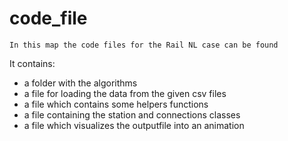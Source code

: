 # code_file

```
In this map the code files for the Rail NL case can be found
```

It contains:
- a folder with the algorithms
- a file for loading the data from the given csv files
- a file which contains some helpers functions
- a file containing the station and connections classes
- a file which visualizes the outputfile into an animation